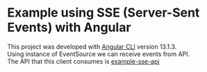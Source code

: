 # Example using SSE (Server-Sent Events) with Angular

This project was developed with [Angular CLI](https://github.com/angular/angular-cli) version 13.1.3. <br/>
Using instance of EventSource we can receive events from API. <br/>
The API that this client consumes is [example-sse-api](https://github.com/EdsonGustavoTofolo/example-sse-api)
